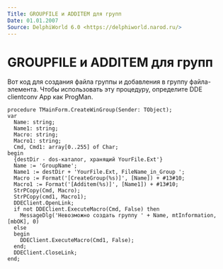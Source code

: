 ```yaml
---
Title: GROUPFILE и ADDITEM для групп
Date: 01.01.2007
Source: DelphiWorld 6.0 <https://delphiworld.narod.ru/>
---
```



GROUPFILE и ADDITEM для групп
=============================

Вот код для создания файла группы и добавления в группу файла-элемента.
Чтобы использовать эту процедуру, определите DDE clientconv App как
ProgMan.

    procedure TMainForm.CreateWinGroup(Sender: TObject);
    var
      Name: string;
      Name1: string;
      Macro: string;
      Macro1: string;
      Cmd, Cmd1: array[0..255] of Char;
    begin
      {destDir - dos-каталог, хранящий YourFile.Ext'}
      Name := 'GroupName';
      Name1 := destDir + 'YourFile.Ext, FileName_in_Group ';
      Macro := Format('[CreateGroup(%s)]', [Name]) + #13#10;
      Macro1 := Format('[Additem(%s)]', [Name1]) + #13#10;
      StrPCopy(Cmd, Macro);
      StrPCopy(cmd1, Macro1);
      DDEClient.OpenLink;
      if not DDEClient.ExecuteMacro(Cmd, False) then
        MessageDlg('Невозможно создать группу ' + Name, mtInformation, [mbOK], 0)
      else
      begin
        DDEClient.ExecuteMacro(Cmd1, False);
      end;
      DDEClient.CloseLink;
    end;


